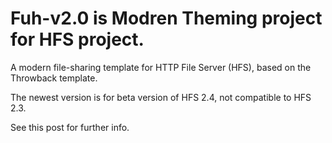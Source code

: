 # Fuh-v2.0 is Modren Theming project for HFS project.

A modern file-sharing template for HTTP File Server (HFS), based on the Throwback template.

The newest version is for beta version of HFS 2.4, not compatible to HFS 2.3.

See this post for further info.



